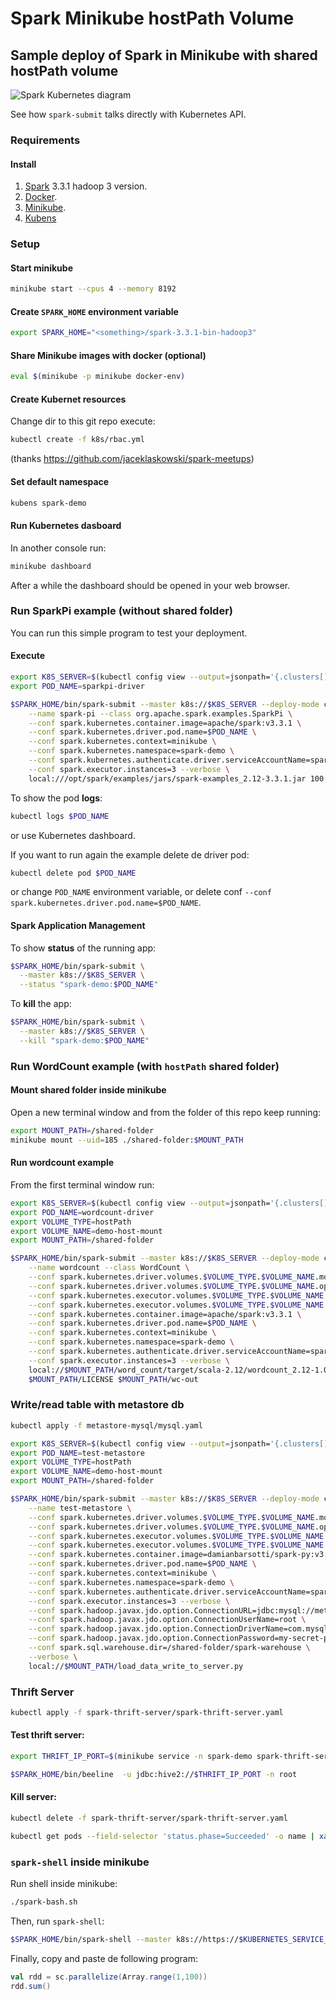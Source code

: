 # Spark Minikube hostPath Volume

## Sample deploy of Spark in Minikube with shared hostPath volume

![Spark Kubernetes diagram](https://spark.apache.org/docs/3.3.1/img/k8s-cluster-mode.png)

See how `spark-submit` talks directly with Kubernetes API.

### Requirements

#### Install

1. [Spark](https://spark.apache.org/docs/3.3.1/#downloading) 3.3.1 hadoop 3 version.
1. [Docker](https://docs.docker.com/get-docker/).
1. [Minikube](https://minikube.sigs.k8s.io/docs/start/).
1. [Kubens](https://github.com/ahmetb/kubectx#installation)

### Setup

#### Start minikube

```sh
minikube start --cpus 4 --memory 8192
```

#### Create `SPARK_HOME` environment variable

```sh
export SPARK_HOME="<something>/spark-3.3.1-bin-hadoop3"
```

#### Share Minikube images with docker (optional)

```sh
eval $(minikube -p minikube docker-env)
```

#### Create Kubernet resources

Change dir to this git repo execute:

```sh
kubectl create -f k8s/rbac.yml
```
(thanks https://github.com/jaceklaskowski/spark-meetups)

#### Set default namespace

```sh
kubens spark-demo
```

#### Run Kubernetes dasboard

In another console run:
```sh
minikube dashboard
```
After a while the dashboard should be opened in your web browser.

### Run SparkPi example (without shared folder)

You can run this simple program to test your deployment.

#### Execute

```sh
export K8S_SERVER=$(kubectl config view --output=jsonpath='{.clusters[].cluster.server}')
export POD_NAME=sparkpi-driver
```
```sh
$SPARK_HOME/bin/spark-submit --master k8s://$K8S_SERVER --deploy-mode cluster \
    --name spark-pi --class org.apache.spark.examples.SparkPi \
    --conf spark.kubernetes.container.image=apache/spark:v3.3.1 \
    --conf spark.kubernetes.driver.pod.name=$POD_NAME \
    --conf spark.kubernetes.context=minikube \
    --conf spark.kubernetes.namespace=spark-demo \
    --conf spark.kubernetes.authenticate.driver.serviceAccountName=spark \
    --conf spark.executor.instances=3 --verbose \
    local:///opt/spark/examples/jars/spark-examples_2.12-3.3.1.jar 100
```

To show the pod **logs**:
```sh
kubectl logs $POD_NAME
```
or use Kubernetes dashboard.

If you want to run again the example delete de driver pod:
```sh
kubectl delete pod $POD_NAME
```
or change `POD_NAME` environment variable, or delete conf `--conf spark.kubernetes.driver.pod.name=$POD_NAME`.

#### Spark Application Management

To show **status** of the running app:
```sh
$SPARK_HOME/bin/spark-submit \
  --master k8s://$K8S_SERVER \
  --status "spark-demo:$POD_NAME"
```

To **kill** the app:
```sh
$SPARK_HOME/bin/spark-submit \
  --master k8s://$K8S_SERVER \
  --kill "spark-demo:$POD_NAME"
```

### Run WordCount example (with `hostPath` shared folder)

#### Mount shared folder inside minikube

Open a new terminal window and from the folder of this repo keep running:
```sh
export MOUNT_PATH=/shared-folder
minikube mount --uid=185 ./shared-folder:$MOUNT_PATH
```

#### Run wordcount example

From the first terminal window run:

```sh
export K8S_SERVER=$(kubectl config view --output=jsonpath='{.clusters[].cluster.server}')
export POD_NAME=wordcount-driver
export VOLUME_TYPE=hostPath
export VOLUME_NAME=demo-host-mount
export MOUNT_PATH=/shared-folder
```

```sh
$SPARK_HOME/bin/spark-submit --master k8s://$K8S_SERVER --deploy-mode cluster \
    --name wordcount --class WordCount \
    --conf spark.kubernetes.driver.volumes.$VOLUME_TYPE.$VOLUME_NAME.mount.path=$MOUNT_PATH \
    --conf spark.kubernetes.driver.volumes.$VOLUME_TYPE.$VOLUME_NAME.options.path=$MOUNT_PATH \
    --conf spark.kubernetes.executor.volumes.$VOLUME_TYPE.$VOLUME_NAME.mount.path=$MOUNT_PATH \
    --conf spark.kubernetes.executor.volumes.$VOLUME_TYPE.$VOLUME_NAME.options.path=$MOUNT_PATH \
    --conf spark.kubernetes.container.image=apache/spark:v3.3.1 \
    --conf spark.kubernetes.driver.pod.name=$POD_NAME \
    --conf spark.kubernetes.context=minikube \
    --conf spark.kubernetes.namespace=spark-demo \
    --conf spark.kubernetes.authenticate.driver.serviceAccountName=spark \
    --conf spark.executor.instances=3 --verbose \
    local://$MOUNT_PATH/word_count/target/scala-2.12/wordcount_2.12-1.0.jar \
    $MOUNT_PATH/LICENSE $MOUNT_PATH/wc-out
```

### Write/read table with metastore db

```sh
kubectl apply -f metastore-mysql/mysql.yaml
```

```sh
export K8S_SERVER=$(kubectl config view --output=jsonpath='{.clusters[].cluster.server}')
export POD_NAME=test-metastore
export VOLUME_TYPE=hostPath
export VOLUME_NAME=demo-host-mount
export MOUNT_PATH=/shared-folder
```

```sh
$SPARK_HOME/bin/spark-submit --master k8s://$K8S_SERVER --deploy-mode cluster \
    --name test-metastore \
    --conf spark.kubernetes.driver.volumes.$VOLUME_TYPE.$VOLUME_NAME.mount.path=$MOUNT_PATH \
    --conf spark.kubernetes.driver.volumes.$VOLUME_TYPE.$VOLUME_NAME.options.path=$MOUNT_PATH \
    --conf spark.kubernetes.executor.volumes.$VOLUME_TYPE.$VOLUME_NAME.mount.path=$MOUNT_PATH \
    --conf spark.kubernetes.executor.volumes.$VOLUME_TYPE.$VOLUME_NAME.options.path=$MOUNT_PATH \
    --conf spark.kubernetes.container.image=damianbarsotti/spark-py:v3.3.1.0 \
    --conf spark.kubernetes.driver.pod.name=$POD_NAME \
    --conf spark.kubernetes.context=minikube \
    --conf spark.kubernetes.namespace=spark-demo \
    --conf spark.kubernetes.authenticate.driver.serviceAccountName=spark \
    --conf spark.executor.instances=3 --verbose \
    --conf spark.hadoop.javax.jdo.option.ConnectionURL=jdbc:mysql://metastore-db/metastore \
    --conf spark.hadoop.javax.jdo.option.ConnectionUserName=root \
    --conf spark.hadoop.javax.jdo.option.ConnectionDriverName=com.mysql.cj.jdbc.Driver \
    --conf spark.hadoop.javax.jdo.option.ConnectionPassword=my-secret-pw \
    --conf spark.sql.warehouse.dir=/shared-folder/spark-warehouse \
    --verbose \
    local://$MOUNT_PATH/load_data_write_to_server.py
```

### Thrift Server

```sh
kubectl apply -f spark-thrift-server/spark-thrift-server.yaml
```

#### Test thrift server:

```sh
export THRIFT_IP_PORT=$(minikube service -n spark-demo spark-thrift-server --url | cut -d/ -f 3)
```

```sh
$SPARK_HOME/bin/beeline  -u jdbc:hive2://$THRIFT_IP_PORT -n root
```

#### Kill server:

```sh
kubectl delete -f spark-thrift-server/spark-thrift-server.yaml
```
```sh
kubectl get pods --field-selector 'status.phase=Succeeded' -o name | xargs minikube kubectl -- delete
```

### `spark-shell` inside minikube

Run shell inside minikube:
```sh
./spark-bash.sh
```

Then, run `spark-shell`:
```sh
$SPARK_HOME/bin/spark-shell --master k8s://https://$KUBERNETES_SERVICE_HOST:$KUBERNETES_SERVICE_PORT --conf spark.driver.host=$SPARK_DRIVER_BIND_ADDRESS --conf spark.kubernetes.container.image=apache/spark:v3.3.1 --conf spark.kubernetes.context=minikube --conf spark.kubernetes.namespace=spark-demo  --verbose
```

Finally, copy and paste de following program:
```scala
val rdd = sc.parallelize(Array.range(1,100))
rdd.sum()
```
